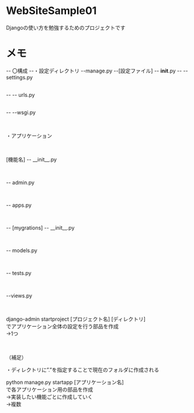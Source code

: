 # WebSiteSample01

Djangoの使い方を勉強するためのプロジェクトです

# メモ
-- 〇構成
--・設定ディレクトリ
--manage.py
--[設定ファイル] -- __init__.py
--              -- settings.py</p><br>
--              -- urls.py</p><br>
--              --wsgi.py</p><br>
              
<p>・アプリケーション</p><br>
<p>[機能名] -- __init__.py</p><br>
<p>         -- admin.py</p><br>
<p>         -- apps.py</p><br>
<p>         -- [mygrations] -- __init__.py</p><br>
<p>         -- models.py</p><br>
<p>         -- tests.py</p><br>
<p>         --views.py</p><br>

<p>django-admin startproject [プロジェクト名] [ディレクトリ]<br>
でアプリケーション全体の設定を行う部品を作成<br>
→1つ</p><br>
<p>（補足）</p>
<p>・ディレクトリに”.”を指定することで現在のフォルダに作成される</p>


<p>python manage.py startapp [アプリケーション名]<br>
で各アプリケーション用の部品を作成<br>
→実装したい機能ごとに作成していく<br>
→複数</p>

